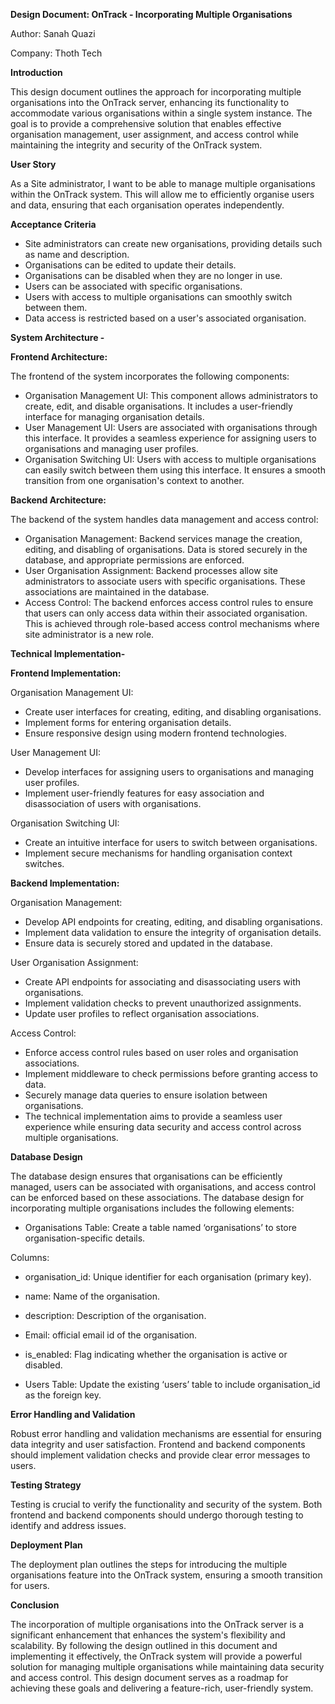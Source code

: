 ﻿**Design Document: OnTrack - Incorporating Multiple Organisations**

Author: Sanah Quazi

Company: Thoth Tech

**Introduction**

This design document outlines the approach for incorporating multiple organisations into the OnTrack
server, enhancing its functionality to accommodate various organisations within a single system
instance. The goal is to provide a comprehensive solution that enables effective organisation
management, user assignment, and access control while maintaining the integrity and security of the
OnTrack system.

**User Story**

As a Site administrator, I want to be able to manage multiple organisations within the OnTrack
system. This will allow me to efficiently organise users and data, ensuring that each organisation
operates independently.

**Acceptance Criteria**

- Site administrators can create new organisations, providing details such as name and description.
- Organisations can be edited to update their details.
- Organisations can be disabled when they are no longer in use.
- Users can be associated with specific organisations.
- Users with access to multiple organisations can smoothly switch between them.
- Data access is restricted based on a user's associated organisation.

**System Architecture -**

**Frontend Architecture:**

The frontend of the system incorporates the following components:

- Organisation Management UI: This component allows administrators to create, edit, and disable
  organisations. It includes a user-friendly interface for managing organisation details.
- User Management UI: Users are associated with organisations through this interface. It provides a
  seamless experience for assigning users to organisations and managing user profiles.
- Organisation Switching UI: Users with access to multiple organisations can easily switch between
  them using this interface. It ensures a smooth transition from one organisation's context to
  another.

**Backend Architecture:**

The backend of the system handles data management and access control:

- Organisation Management: Backend services manage the creation, editing, and disabling of
  organisations. Data is stored securely in the database, and appropriate permissions are enforced.
- User Organisation Assignment: Backend processes allow site administrators to associate users with
  specific organisations. These associations are maintained in the database.
- Access Control: The backend enforces access control rules to ensure that users can only access
  data within their associated organisation. This is achieved through role-based access control
  mechanisms where site administrator is a new role.

**Technical Implementation-**

**Frontend Implementation:**

Organisation Management UI:

- Create user interfaces for creating, editing, and disabling organisations.
- Implement forms for entering organisation details.
- Ensure responsive design using modern frontend technologies.

User Management UI:

- Develop interfaces for assigning users to organisations and managing user profiles.
- Implement user-friendly features for easy association and disassociation of users with
  organisations.

Organisation Switching UI:

- Create an intuitive interface for users to switch between organisations.
- Implement secure mechanisms for handling organisation context switches.

**Backend Implementation:**

Organisation Management:

- Develop API endpoints for creating, editing, and disabling organisations.
- Implement data validation to ensure the integrity of organisation details.
- Ensure data is securely stored and updated in the database.

User Organisation Assignment:

- Create API endpoints for associating and disassociating users with organisations.
- Implement validation checks to prevent unauthorized assignments.
- Update user profiles to reflect organisation associations.

Access Control:

- Enforce access control rules based on user roles and organisation associations.
- Implement middleware to check permissions before granting access to data.
- Securely manage data queries to ensure isolation between organisations.
- The technical implementation aims to provide a seamless user experience while ensuring data
  security and access control across multiple organisations.

**Database Design**

The database design ensures that organisations can be efficiently managed, users can be associated
with organisations, and access control can be enforced based on these associations. The database
design for incorporating multiple organisations includes the following elements:

- Organisations Table: Create a table named ‘organisations’ to store organisation-specific details.

Columns:

- organisation_id: Unique identifier for each organisation (primary key).
- name: Name of the organisation.
- description: Description of the organisation.
- Email: official email id of the organisation.
- is_enabled: Flag indicating whether the organisation is active or disabled.

- Users Table: Update the existing ‘users’ table to include organisation_id as the foreign key.

**Error Handling and Validation**

Robust error handling and validation mechanisms are essential for ensuring data integrity and user
satisfaction. Frontend and backend components should implement validation checks and provide clear
error messages to users.

**Testing Strategy**

Testing is crucial to verify the functionality and security of the system. Both frontend and backend
components should undergo thorough testing to identify and address issues.

**Deployment Plan**

The deployment plan outlines the steps for introducing the multiple organisations feature into the
OnTrack system, ensuring a smooth transition for users.

**Conclusion**

The incorporation of multiple organisations into the OnTrack server is a significant enhancement
that enhances the system's flexibility and scalability. By following the design outlined in this
document and implementing it effectively, the OnTrack system will provide a powerful solution for
managing multiple organisations while maintaining data security and access control. This design
document serves as a roadmap for achieving these goals and delivering a feature-rich, user-friendly
system.
